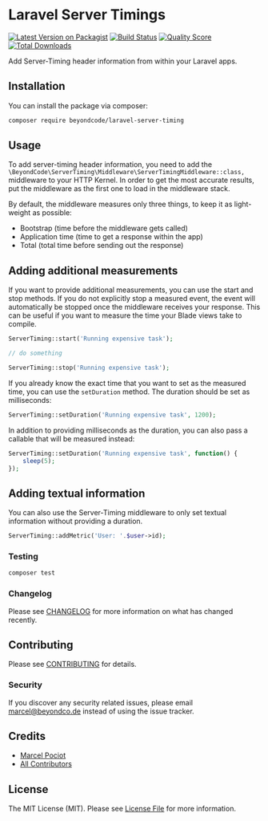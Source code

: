 # Laravel Server Timings

[![Latest Version on Packagist](https://img.shields.io/packagist/v/beyondcode/laravel-server-timing.svg?style=flat-square)](https://packagist.org/packages/beyondcode/laravel-server-timing)
[![Build Status](https://img.shields.io/travis/beyondcode/laravel-server-timing/master.svg?style=flat-square)](https://travis-ci.org/beyondcode/laravel-server-timing)
[![Quality Score](https://img.shields.io/scrutinizer/g/beyondcode/laravel-server-timing.svg?style=flat-square)](https://scrutinizer-ci.com/g/beyondcode/laravel-server-timing)
[![Total Downloads](https://img.shields.io/packagist/dt/beyondcode/laravel-server-timing.svg?style=flat-square)](https://packagist.org/packages/beyondcode/laravel-server-timing)

Add Server-Timing header information from within your Laravel apps.

## Installation

You can install the package via composer:

```bash
composer require beyondcode/laravel-server-timing
```

## Usage

To add server-timing header information, you need to add the `\BeyondCode\ServerTiming\Middleware\ServerTimingMiddleware::class,` middleware to your HTTP Kernel.
In order to get the most accurate results, put the middleware as the first one to load in the middleware stack.

By default, the middleware measures only three things, to keep it as light-weight as possible:

- Bootstrap (time before the middleware gets called)
- Application time (time to get a response within the app)
- Total (total time before sending out the response)

## Adding additional measurements

If you want to provide additional measurements, you can use the start and stop methods. If you do not explicitly stop a measured event, the event will automatically be stopped once the middleware receives your response. This can be useful if you want to measure the time your Blade views take to compile.

```php
ServerTiming::start('Running expensive task');

// do something

ServerTiming::stop('Running expensive task');
```

If you already know the exact time that you want to set as the measured time, you can use the `setDuration` method. The duration should be set as milliseconds:

```php
ServerTiming::setDuration('Running expensive task', 1200);
```

In addition to providing milliseconds as the duration, you can also pass a callable that will be measured instead:


```php
ServerTiming::setDuration('Running expensive task', function() {
    sleep(5);
});
```

## Adding textual information

You can also use the Server-Timing middleware to only set textual information without providing a duration.

```php
ServerTiming::addMetric('User: '.$user->id);
```

### Testing

``` bash
composer test
```

### Changelog

Please see [CHANGELOG](CHANGELOG.md) for more information on what has changed recently.

## Contributing

Please see [CONTRIBUTING](CONTRIBUTING.md) for details.

### Security

If you discover any security related issues, please email marcel@beyondco.de instead of using the issue tracker.

## Credits

- [Marcel Pociot](https://github.com/mpociot)
- [All Contributors](../../contributors)

## License

The MIT License (MIT). Please see [License File](LICENSE.md) for more information.
